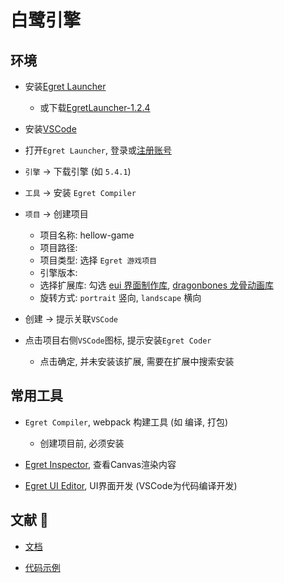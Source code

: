 # 白鹭引擎

## 环境
* 安装[Egret Launcher](https://docs.egret.com/engine)
	+ 或下载[EgretLauncher-1.2.4](https://tool.egret-labs.org/EgretLauncher/EgretLauncher-1.2.4.exe)

* 安装[VSCode](../../../tool/vscode.md)

* 打开`Egret Launcher`, 登录或[注册账号](https://bbs.egret.com/member.php?mod=register)

* `引擎` -> 下载引擎 (如 `5.4.1`)

* `工具` -> 安装 `Egret Compiler`

* `项目` -> 创建项目
	+ 项目名称: hellow-game
	+ 项目路径:
	+ 项目类型: 选择 `Egret 游戏项目`
	+ 引擎版本:
	+ 选择扩展库: 勾选 [eui 界面制作库](https://docs.egret.com/uieditor/docs/EUI/getStarted/getStarted), [dragonbones 龙骨动画库](https://docs.egret.com/dragonbones/cn/docs/dbLibs/createProject)
	+ 旋转方式: `portrait` 竖向, `landscape` 横向

* 创建 -> 提示关联`VSCode`

* 点击项目右侧`VSCode`图标, 提示安装`Egret Coder`
	+ 点击确定, 并未安装该扩展, 需要在扩展中搜索安装

## 常用工具
* `Egret Compiler`, webpack 构建工具 (如 编译, 打包)
	+ 创建项目前, 必须安装

* [Egret Inspector](https://docs.egret.com/inspector/docs/introduction), 查看Canvas渲染内容

* [Egret UI Editor](https://docs.egret.com/uieditor/docs/uieditor/manual/install), UI界面开发 (VSCode为代码编译开发)

## 文献 🎨
* [文档](https://docs.egret.com/engine/docs/getStarted/helloWorld)

* [代码示例](http://developer.egret.com)
